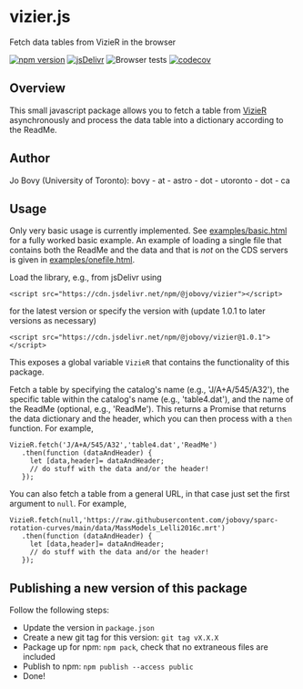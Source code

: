 # vizier.js
Fetch data tables from VizieR in the browser

[![npm version](https://badge.fury.io/js/%40jobovy%2Fvizier.svg)](https://badge.fury.io/js/%40jobovy%2Fvizier)
[![jsDelivr](https://badgen.net/jsdelivr/v/npm/@jobovy/vizier)](https://www.jsdelivr.com/package/npm/@jobovy/vizier)
![Browser tests](https://github.com/jobovy/vizier.js/workflows/Browser%20tests/badge.svg)
[![codecov](https://codecov.io/gh/jobovy/vizier.js/branch/main/graph/badge.svg)](https://codecov.io/gh/jobovy/vizier.js)

## Overview

This small javascript package allows you to fetch a table from [VizieR](https://vizier.u-strasbg.fr/) asynchronously and process the data table into a dictionary according to the ReadMe.

## Author

Jo Bovy (University of Toronto): bovy - at - astro - dot - utoronto - dot - ca

## Usage

Only very basic usage is currently implemented. See [examples/basic.html](examples/basic.html) for a fully worked basic example. An example of loading a single file that contains both the ReadMe and the data and that is *not* on the CDS servers is given in [examples/onefile.html](examples/onefile.html).

Load the library, e.g., from jsDelivr using
```
<script src="https://cdn.jsdelivr.net/npm/@jobovy/vizier"></script>
```
for the latest version or specify the version with (update 1.0.1 to later versions as necessary)
```
<script src="https://cdn.jsdelivr.net/npm/@jobovy/vizier@1.0.1"></script>
```
This exposes a global variable ``VizieR`` that contains the functionality of this package.

Fetch a table by specifying the catalog's name (e.g., 'J/A+A/545/A32'), the specific table within the catalog's name (e.g., 'table4.dat'), and the name of the ReadMe (optional, e.g., 'ReadMe'). This returns a Promise that returns the data dictionary and the header, which you can then process with a ``then`` function. For example,
```
VizieR.fetch('J/A+A/545/A32','table4.dat','ReadMe')
   .then(function (dataAndHeader) {
     let [data,header]= dataAndHeader;
     // do stuff with the data and/or the header!
   });
```

You can also fetch a table from a general URL, in that case just set the first argument to ``null``. For example,
```
VizieR.fetch(null,'https://raw.githubusercontent.com/jobovy/sparc-rotation-curves/main/data/MassModels_Lelli2016c.mrt')
   .then(function (dataAndHeader) {
     let [data,header]= dataAndHeader;
     // do stuff with the data and/or the header!
   });
```

## Publishing a new version of this package

Follow the following steps:

* Update the version in ``package.json``
* Create a new git tag for this version: ``git tag vX.X.X``
* Package up for npm: ``npm pack``, check that no extraneous files are included
* Publish to npm: ``npm publish --access public``
* Done!
